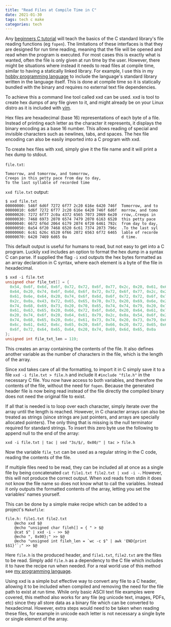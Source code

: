 ```yaml
---
title: "Read Files at Compile Time in C"
date: 2021-01-30
tags: tech c make
categories: tech
---
```


Any [beginners C tutorial][1] will teach the basics of the C standard library's
file reading functions (eg `fopen`). The limitations of these interfaces is that they are designed
for run time reading, meaning that the file will be opened and read when the program is executed.
For most cases this is exactly what is wanted, often the file is only given at
run time by the user. However, there might be situations where instead it needs to read files
at compile time, similar to having a statically linked library. For example, I use this in my
[hobby programming language][2] to include the language's standard library written in the language
itself. This is done at compile time so it is statically bundled with the binary and requires no
external text file dependencies.

[1]: https://www.tutorialspoint.com/cprogramming/c_file_io.htm
[2]: https://edryd.org/projects/tisp

To achieve this a command line tool called xxd can be used. xxd is tool to create hex dumps of any
file given to it, and might already be on your Linux distro as it is included with
[vim][3].

[3]: https://www.vim.org

Hex files are hexadecimal (base 16) representations of each byte of a file. Instead of printing
each letter as the character it represents, it displays the binary encoding as a base 16 number.
This allows reading of special and invisible characters such as newlines, tabs, and
spaces. The hex file encoding can also be easily imported into a C program with xxd.

To create hex files with xxd, simply give it the file name and it will print a hex dump to stdout.

`file.txt`:
```
Tomorrow, and tomorrow, and tomorrow,
Creeps in this petty pace from day to day,
To the last syllable of recorded time
```

`xxd file.txt` output:
```
$ xxd file.txt
00000000: 546f 6d6f 7272 6f77 2c20 616e 6420 746f  Tomorrow, and to
00000010: 6d6f 7272 6f77 2c20 616e 6420 746f 6d6f  morrow, and tomo
00000020: 7272 6f77 2c0a 4372 6565 7073 2069 6e20  rrow,.Creeps in
00000030: 7468 6973 2070 6574 7479 2070 6163 6520  this petty pace
00000040: 6672 6f6d 2064 6179 2074 6f20 6461 792c  from day to day,
00000050: 0a54 6f20 7468 6520 6c61 7374 2073 796c  .To the last syl
00000060: 6c61 626c 6520 6f66 2072 6563 6f72 6465  lable of recorde
00000070: 6420 7469 6d65 0a                        d time.
```

This default output is useful for humans to read, but not easy to get into a C program. Luckily
xxd includes an option to format the hex dump in a syntax C can parse. If supplied the flag `-i`
xxd outputs the hex bytes formatted as an array declaration in C syntax, where each element is
a byte of the file in hexadecimal.

```c
$ xxd -i file.txt
unsigned char file_txt[] = {
  0x54, 0x6f, 0x6d, 0x6f, 0x72, 0x72, 0x6f, 0x77, 0x2c, 0x20, 0x61, 0x6e,
  0x64, 0x20, 0x74, 0x6f, 0x6d, 0x6f, 0x72, 0x72, 0x6f, 0x77, 0x2c, 0x20,
  0x61, 0x6e, 0x64, 0x20, 0x74, 0x6f, 0x6d, 0x6f, 0x72, 0x72, 0x6f, 0x77,
  0x2c, 0x0a, 0x43, 0x72, 0x65, 0x65, 0x70, 0x73, 0x20, 0x69, 0x6e, 0x20,
  0x74, 0x68, 0x69, 0x73, 0x20, 0x70, 0x65, 0x74, 0x74, 0x79, 0x20, 0x70,
  0x61, 0x63, 0x65, 0x20, 0x66, 0x72, 0x6f, 0x6d, 0x20, 0x64, 0x61, 0x79,
  0x20, 0x74, 0x6f, 0x20, 0x64, 0x61, 0x79, 0x2c, 0x0a, 0x54, 0x6f, 0x20,
  0x74, 0x68, 0x65, 0x20, 0x6c, 0x61, 0x73, 0x74, 0x20, 0x73, 0x79, 0x6c,
  0x6c, 0x61, 0x62, 0x6c, 0x65, 0x20, 0x6f, 0x66, 0x20, 0x72, 0x65, 0x63,
  0x6f, 0x72, 0x64, 0x65, 0x64, 0x20, 0x74, 0x69, 0x6d, 0x65, 0x0a
};
unsigned int file_txt_len = 119;
```

This creates an array containing the contents of the file.  It also defines another variable as
the number of characters in the file, which is the length of the array.

Since xxd takes care of all the formatting, to import it in C simply save it
to a file `xxd -i file.txt > file.h` and include it `#include "file.h"` in the necessary C file.
You now have access to both variables, and therefore the contents of the file, without the need
for `fopen`. Because the generated header file is now being read instead of the file directly the
compiled binary does not need the original file to exist.

If all that is needed is to loop over each character, simply iterate over the array until the
length is reached.  However, in C character arrays can also be treated as strings (since strings
are just pointers, and arrays are specially allocated pointers). The only thing that is missing is
the null terminator required for standard strings. To insert this zero byte use the following to
append null to the end of the array:

```
xxd -i file.txt | tac | sed "3s/$/, 0x00/" | tac > file.h
```

Now the variable `file_txt` can be used as a regular string in the C code, reading the contents
of the file.

If multiple files need to be read, they can be included all at once as a single file by being
concatenated `cat file1.txt file2.txt | xxd -i -`. However, this will not produce the correct
output. When xxd reads from stdin it does not know the file name so does not know what to call the
variables. Instead it only outputs the formatted contents of the array, letting you set the
variables' names yourself.

This can be done by a simple make recipe which can be added to a project's `Makefile`:

```make
file.h: file1.txt file2.txt
	@echo xxd $@
	@echo "unsigned char fileh[] = { " > $@
	@cat $^ | xxd -i - >> $@
	@echo ", 0x00};" >> $@
	@echo "unsigned int fileh_len = `wc -c $^ | awk 'END{print $$1}'`;" >> $@
```

Here `file.h` is the produced header, and `file1.txt`, `file2.txt` are the files to be read.
Simply add `file.h` as a dependency to the C file which includes it to have the recipe run when
needed. For a real world use of this method see [my programming language][4].

[4]: https://github.com/edvb/tisp/blob/master/Makefile#L27

Using xxd is a simple but effective way to convert any file to a C header, allowing it to be
included when compiled and removing the need for the file path to exist at run
time. While only basic ASCII text file examples were covered, this method also works for any
file (eg unicode text, images, PDFs, etc) since they all store data as a binary file which can be
converted to hexadecimal.  However, extra steps would need to be taken when reading these files,
for example in unicode each letter is not necessary a single byte or single element of the array.
